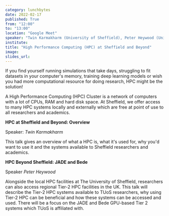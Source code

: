 ```yaml
---
category: lunchbytes
date: 2022-02-17
published: True
from: "12:00"
to: "13:00"
location: "Google Meet"
speaker: "Twin Karmakharm (University of Sheffield), Peter Heywood (University of Sheffield), more TBD"
institute:
title: "High Performance Computing (HPC) at Sheffield and Beyond"
image:
slides_url:
---
```


If you find yourself running simulations that take days, struggling to fit datasets in your computer's memory, training deep
learning models or wish you had more computational resource for doing research, HPC might be the solution!

A High Performance Computing (HPC) Cluster is a network of computers with a lot of CPUs, RAM and hard disk space. At 
Sheffield, we offer access to many HPC systems locally and externally which are free at point of use to all researchers 
and academics.


**HPC at Sheffield and Beyond: Overview**

Speaker: *Twin Karmakharm*

This talk gives an overview of what a HPC is, what it's used for, why you'd want to use it and the systems available to 
Sheffield researchers and academics. 

**HPC Beyond Sheffield: JADE and Bede**

Speaker *Peter Heywood*

Alongside the local HPC facilities at The University of Sheffield, researchers can also access regional Tier-2 HPC facilities in the UK.
This talk will describe the Tier-2 HPC systems available to TUoS researchers, why using Tier-2 HPC can be beneficial and how these systems can be accessed and used.
There will be a focus on the JADE and Bede GPU-based Tier 2 systems which TUoS is affiliated with.
